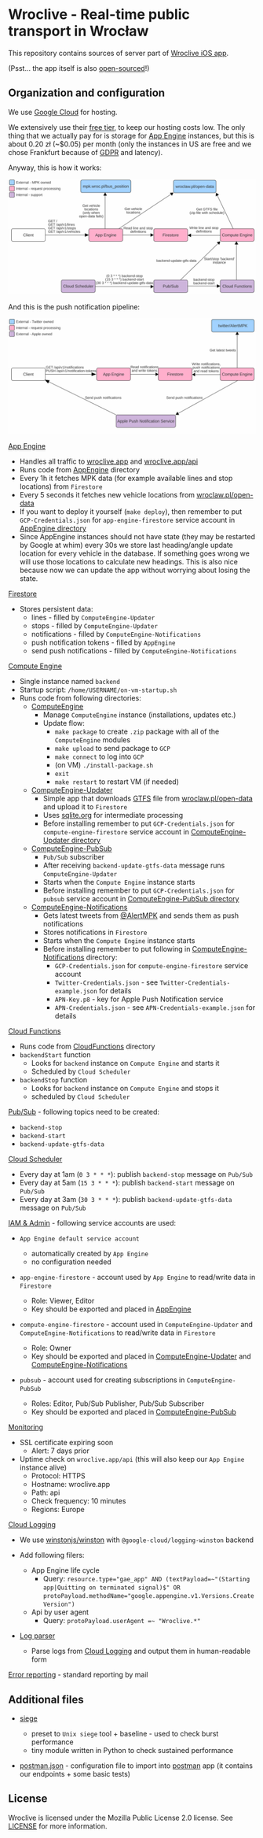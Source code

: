 # Wroclive - Real-time public transport in Wrocław

This repository contains sources of server part of [Wroclive iOS app](https://www.wroclive.app).

(Psst… the app itself is also [open-sourced](https://github.com/LiarPrincess/Wroclive-client)!)

## Organization and configuration

We use [Google Cloud](https://cloud.google.com/) for hosting.

We extensively use their [free tier](https://cloud.google.com/free), to keep our hosting costs low. The only thing that we actually pay for is storage for [App Engine](https://cloud.google.com/appengine) instances, but this is about 0.20 zł (~$0.05) per month (only the instances in US are free and we chose Frankfurt because of [GDPR](https://ec.europa.eu/info/law/law-topic/data-protection/eu-data-protection-rules_en) and latency).

Anyway, this is how it works:

![GCP scheme](./Assets/GCP.svg)

And this is the push notification pipeline:

![GCP notification scheme](./Assets/GCP-notifications.svg)

[App Engine](https://cloud.google.com/appengine)
- Handles all traffic to [wroclive.app](https://wroclive.app/) and [wroclive.app/api](https://wroclive.app/api)
- Runs code from [AppEngine](AppEngine) directory
- Every 1h it fetches MPK data (for example available lines and stop locations) from `Firestore`
- Every 5 seconds it fetches new vehicle locations from [wroclaw.pl/open-data](https://www.wroclaw.pl/open-data/)
- If you want to deploy it yourself (`make deploy`), then remember to put `GCP-Credentials.json` for `app-engine-firestore` service account in [AppEngine directory](AppEngine)
- Since AppEngine instances should not have state (they may be restarted by Google at whim) every 30s we store last heading/angle update location for every vehicle in the database. If something goes wrong we will use those locations to calculate new headings. This is also nice because now we can update the app without worrying about losing the state.

[Firestore](https://cloud.google.com/firestore)
- Stores persistent data:
  - lines - filled by `ComputeEngine-Updater`
  - stops - filled by `ComputeEngine-Updater`
  - notifications - filled by `ComputeEngine-Notifications`
  - push notification tokens - filled by `AppEngine`
  - send push notifications - filled by `ComputeEngine-Notifications`

[Compute Engine](https://cloud.google.com/compute)
- Single instance named `backend`
- Startup script: `/home/USERNAME/on-vm-startup.sh`
- Runs code from following directories:
  - [ComputeEngine](ComputeEngine)
    - Manage `ComputeEngine` instance (installations, updates etc.)
    - Update flow:
      - `make package` to create `.zip` package with all of the `ComputeEngine` modules
      - `make upload` to send package to `GCP`
      - `make connect` to log into `GCP`
      - (on VM) `./install-package.sh`
      - `exit`
      - `make restart` to restart VM (if needed)
  - [ComputeEngine-Updater](ComputeEngine-Updater)
    - Simple app that downloads [GTFS](https://developers.google.com/transit/gtfs) file from [wroclaw.pl/open-data](https://www.wroclaw.pl/open-data/) and upload it to `Firestore`
    - Uses [sqlite.org](https://www.sqlite.org/index.html) for intermediate processing
    - Before installing remember to put `GCP-Credentials.json` for `compute-engine-firestore` service account in [ComputeEngine-Updater directory](ComputeEngine-Updater)
  - [ComputeEngine-PubSub](ComputeEngine-PubSub)
    - `Pub/Sub` subscriber
    - After receiving `backend-update-gtfs-data` message runs `ComputeEngine-Updater`
    - Starts when the `Compute Engine` instance starts
    - Before installing remember to put `GCP-Credentials.json` for `pubsub` service account in [ComputeEngine-PubSub directory](ComputeEngine-PubSub)
  - [ComputeEngine-Notifications](ComputeEngine-Notifications)
    - Gets latest tweets from [@AlertMPK](https://twitter.com/AlertMPK) and sends them as push notifications
    - Stores notifications in `Firestore`
    - Starts when the `Compute Engine` instance starts
    - Before installing remember to put following in [ComputeEngine-Notifications](ComputeEngine-Notifications) directory:
      - `GCP-Credentials.json` for `compute-engine-firestore` service account
      - `Twitter-Credentials.json` - see `Twitter-Credentials-example.json` for details
      - `APN-Key.p8` - key for Apple Push Notification service
      - `APN-Credentials.json` - see `APN-Credentials-example.json` for details

[Cloud Functions](https://cloud.google.com/functions)
- Runs code from [CloudFunctions](CloudFunctions) directory
- `backendStart` function
  - Looks for `backend` instance on `Compute Engine` and starts it
  - Scheduled by `Cloud Scheduler`
- `backendStop` function
  - Looks for `backend` instance on `Compute Engine` and stops it
  - scheduled by `Cloud Scheduler`

[Pub/Sub](https://cloud.google.com/pubsub) - following topics need to be created:
- `backend-stop`
- `backend-start`
- `backend-update-gtfs-data`

[Cloud Scheduler](https://cloud.google.com/scheduler)
- Every day at 1am (`0 3 * * *`): publish `backend-stop` message on `Pub/Sub`
- Every day at 5am (`15 3 * * *`): publish `backend-start` message on `Pub/Sub`
- Every day at 3am (`30 3 * * *`): publish `backend-update-gtfs-data` message on `Pub/Sub`

[IAM & Admin](https://cloud.google.com/iam) - following service accounts are used:

- `App Engine default service account`
  - automatically created by `App Engine`
  - no configuration needed

- `app-engine-firestore` - account used by `App Engine` to read/write data in `Firestore`
  - Role: Viewer, Editor
  - Key should be exported and placed in [AppEngine](AppEngine)

- `compute-engine-firestore` - account used in `ComputeEngine-Updater` and `ComputeEngine-Notifications` to read/write data in `Firestore`
  - Role: Owner
  - Key should be exported and placed in [ComputeEngine-Updater](ComputeEngine-Updater) and [ComputeEngine-Notifications](ComputeEngine-Notifications)

- `pubsub` - account used for creating subscriptions in `ComputeEngine-PubSub`
  - Roles: Editor, Pub/Sub Publisher, Pub/Sub Subscriber
  - Key should be exported and placed in [ComputeEngine-PubSub](ComputeEngine-PubSub)


[Monitoring](https://cloud.google.com/service-monitoring)
- SSL certificate expiring soon
  - Alert: 7 days prior
- Uptime check on `wroclive.app/api` (this will also keep our `App Engine` instance alive)
  - Protocol: HTTPS
  - Hostname: wroclive.app
  - Path: api
  - Check frequency: 10 minutes
  - Regions: Europe

[Cloud Logging](https://cloud.google.com/logging)
- We use [winstonjs/winston](https://github.com/winstonjs/winston) with `@google-cloud/logging-winston` backend
- Add following filers:
  - App Engine life cycle
    - Query: `resource.type="gae_app" AND (textPayload=~"(Starting app|Quitting on terminated signal)$" OR protoPayload.methodName="google.appengine.v1.Versions.CreateVersion")`
  - Api by user agent
    - Query: `protoPayload.userAgent =~ "Wroclive.*"`

- [Log parser](LogParser)
  - Parse logs from [Cloud Logging](https://cloud.google.com/logging) and output them in human-readable form

[Error reporting](https://cloud.google.com/error-reporting) - standard reporting by mail

## Additional files

- [siege](siege)
  - preset to `Unix siege` tool + baseline - used to check burst performance
  - tiny module written in Python to check sustained performance

- [postman.json](postman.json) - configuration file to import into [postman](https://www.postman.com) app (it contains our endpoints + some basic tests)

## License

Wroclive is licensed under the Mozilla Public License 2.0 license.
See [LICENSE](LICENSE) for more information.
